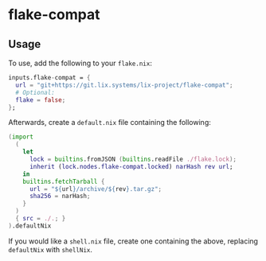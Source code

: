 # flake-compat

## Usage

To use, add the following to your `flake.nix`:

```nix
inputs.flake-compat = {
  url = "git+https://git.lix.systems/lix-project/flake-compat";
  # Optional:
  flake = false;
};
```

Afterwards, create a `default.nix` file containing the following:

```nix
(import
  (
    let
      lock = builtins.fromJSON (builtins.readFile ./flake.lock);
      inherit (lock.nodes.flake-compat.locked) narHash rev url;
    in
    builtins.fetchTarball {
      url = "${url}/archive/${rev}.tar.gz";
      sha256 = narHash;
    }
  )
  { src = ./.; }
).defaultNix
```

If you would like a `shell.nix` file, create one containing the above, replacing `defaultNix` with `shellNix`.
